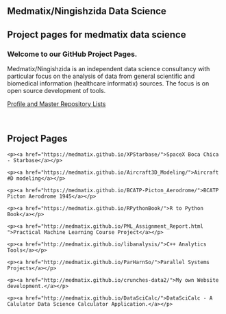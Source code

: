 <!DOCTYPE html>
<html lang="en-us">
  <body>
    <section class="page-header">
      <h1 class="project-name">Medmatix/Ningishzida Data Science</h1>
      <h2 class="project-tagline">Project pages for medmatix data science</h2>
    </section>
<h3>
<a id="welcome-to-our-github-project-pages" class="anchor" href="#welcome-to-our-github-project-pages" aria-hidden="true"><span class="octicon octicon-link"></span></a>Welcome to our GitHub Project Pages.</h3>

<p>Medmatix/Ningishzida is an independent data science consultancy with particular focus on the analysis of data from general scientific and biomedical information (healthcare informatix) sources. The focus is on open source development of tools.</p>

<p><a href="https://github.com/medmatix">Profile and Master Repository Lists</a></p><br>

<h2>Project Pages</h2>
    
    <p><a href="https://medmatix.github.io/XPStarbase/">SpaceX Boca Chica - Starbase</a></p>
    
    <p><a href="https://medmatix.github.io/Aircraft3D_Modeling/">Aircraft #D modeling</a></p>    
    
    <p><a href="https://medmatix.github.io/BCATP-Picton_Aerodrome/">BCATP Picton Aerodrome 1945</a></p>

    <p><a href="https://medmatix.github.io/RPythonBook/">R to Python Book</a></p>

    <p><a href="http://medmatix.github.io/PML_Assignment_Report.html ">Practical Machine Learning Course Project</a></p>

    <p><a href="http://medmatix.github.io/libanalysis/">C++ Analytics Tools</a></p>

    <p><a href="http://medmatix.github.io/ParHarnSo/">Parallel Systems Projects</a></p>

    <p><a href="http://medmatix.github.io/crunches-data2/">My own Website development.</a></p>
      
    <p><a href="http://medmatix.github.io/DataSciCalc/">DataSciCalc - A Calulator Data Science Calculator Application.</a></p>
   


  </body>
</html>
